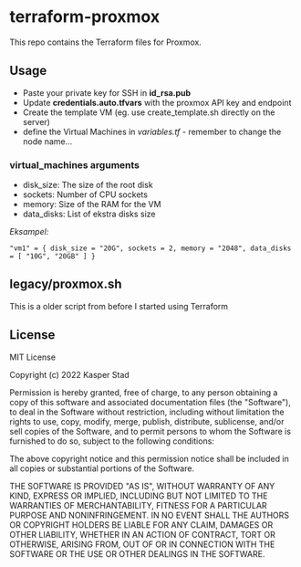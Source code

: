 # terraform-proxmox

This repo contains the Terraform files for Proxmox.

## Usage

* Paste your private key for SSH in **id_rsa.pub**
* Update **credentials.auto.tfvars** with the proxmox API key and endpoint
* Create the template VM (eg. use create_template.sh directly on the server)
* define the Virtual Machines in *variables.tf* - remember to change the node name...

### virtual_machines arguments

* disk_size: The size of the root disk
* sockets: Number of CPU sockets
* memory: Size of the RAM for the VM
* data_disks: List of ekstra disks size

*Eksampel:*

```
"vm1" = { disk_size = "20G", sockets = 2, memory = "2048", data_disks = [ "10G", "20GB" ] }
```

## legacy/proxmox.sh

This is a older script from before I started using Terraform

## License

MIT License

Copyright (c) 2022 Kasper Stad

Permission is hereby granted, free of charge, to any person obtaining a copy
of this software and associated documentation files (the "Software"), to deal
in the Software without restriction, including without limitation the rights
to use, copy, modify, merge, publish, distribute, sublicense, and/or sell
copies of the Software, and to permit persons to whom the Software is
furnished to do so, subject to the following conditions:

The above copyright notice and this permission notice shall be included in all
copies or substantial portions of the Software.

THE SOFTWARE IS PROVIDED "AS IS", WITHOUT WARRANTY OF ANY KIND, EXPRESS OR
IMPLIED, INCLUDING BUT NOT LIMITED TO THE WARRANTIES OF MERCHANTABILITY,
FITNESS FOR A PARTICULAR PURPOSE AND NONINFRINGEMENT. IN NO EVENT SHALL THE
AUTHORS OR COPYRIGHT HOLDERS BE LIABLE FOR ANY CLAIM, DAMAGES OR OTHER
LIABILITY, WHETHER IN AN ACTION OF CONTRACT, TORT OR OTHERWISE, ARISING FROM,
OUT OF OR IN CONNECTION WITH THE SOFTWARE OR THE USE OR OTHER DEALINGS IN THE
SOFTWARE.
